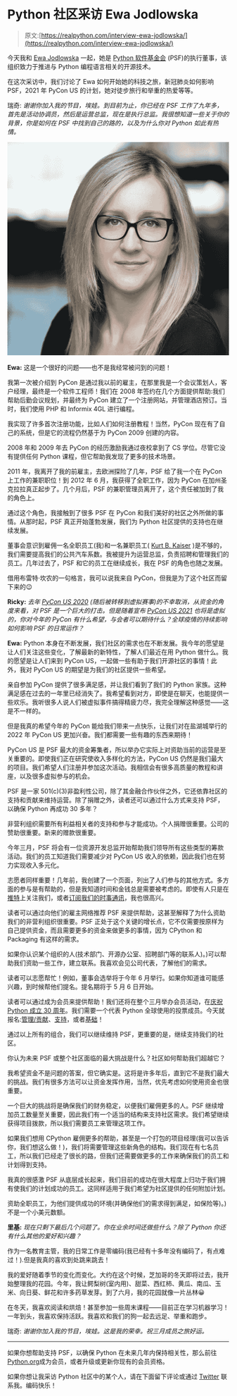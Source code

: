 # Python 社区采访 Ewa Jodlowska

> 原文:[https://realpython.com/interview-ewa-jodlowska/](https://realpython.com/interview-ewa-jodlowska/)

今天我和 [Ewa Jodlowska](https://twitter.com/ewa_jodlowska) 一起，她是 [Python 软件基金会](https://www.python.org/psf-landing/) (PSF)的执行董事，该组织致力于推进与 Python 编程语言相关的开源技术。

在这次采访中，我们讨论了 Ewa 如何开始她的科技之旅，新冠肺炎如何影响 PSF，2021 年 PyCon US 的计划，她对徒步旅行和举重的热爱等等。

瑞奇: *谢谢你加入我的节目，埃娃。到目前为止，你已经在 PSF 工作了九年多，首先是活动协调员，然后是运营总监，现在是执行总监。我很想知道一些关于你的背景，你是如何在 PSF 中找到自己的路的，以及为什么你对 Python 如此有热情。*

![Headshot of Ewa Jodlowska](img/0150433deee41e1859be716d1dcf41c3.png)

**Ewa:** 这是一个很好的问题——也不是我经常被问到的问题！

我第一次被介绍到 PyCon 是通过我以前的雇主，在那里我是一个会议策划人，客户经理，最终是一个软件工程师！我们在 2008 年签约在几个方面提供帮助:我们帮助后勤会议规划，并最终为 PyCon 建立了一个注册网站，并管理酒店预订。当时，我们使用 PHP 和 Informix 4GL 进行编程。

我实现了许多首次注册功能，比如人们如何注册教程！当然，PyCon 现在有了自己的系统，但是它的流程仍然基于为 PyCon 2009 创建的内容。

2008 年和 2009 年去 PyCon 的经历激励我通过夜校拿到了 CS 学位。尽管它没有提供任何 Python 课程，但它帮助我发现了更多的技术场景。

2011 年，我离开了我的前雇主，去欧洲探险了几年，PSF 给了我一个在 PyCon 上工作的兼职职位！到 2012 年 6 月，我获得了全职工作，因为 PyCon 在加州圣克拉拉真正起步了。几个月后，PSF 的兼职管理员离开了，这个责任被加到了我的角色上。

通过这个角色，我接触到了很多 PSF 在 PyCon 和我们美好的社区之外所做的事情。从那时起，PSF 真正开始蓬勃发展，我们为 Python 社区提供的支持也在继续发展。

董事会意识到雇佣一名全职员工(我)和一名兼职员工( [Kurt B. Kaiser](https://twitter.com/KBK) )是不够的，我们需要提高我们的公共汽车系数。我被提升为运营总监，负责招聘和管理我们的员工。几年过去了，PSF 和它的员工在继续成长，我在 PSF 的角色也随之发展。

借用布雷特·坎农的一句格言，我可以说我来自 PyCon，但我是为了这个社区而留下来的😉

**Ricky:** *去年 [PyCon US 2020](https://us.pycon.org/2020/) (随后被转移到虚拟赛事)的不幸取消，从资金的角度来看，对 PSF 是一个巨大的打击。但是随着宣布 [PyCon US 2021](https://us.pycon.org/2021/) 也将是虚拟的，你对今年的 PyCon 有什么希望，与会者可以期待什么？全球疫情的持续影响如何影响 PSF 的日常运作？*

**Ewa:** Python 本身在不断发展，我们社区的需求也在不断发展。我今年的愿望是让人们关注这些变化，了解最新的新特性，了解人们最近在用 Python 做什么。我的愿望是让人们来到 PyCon US，一起做一些有助于我们开源社区的事情！此外，我对 PyCon US 的期望是为我们的社区提供一些希望。

亲自参加 PyCon 提供了很多满足感，并让我们看到了我们的 Python 家族。这种满足感在过去的一年里已经消失了。我希望看到对方，即使是在聊天，也能提供一些欢乐。我听很多人说人们被虚拟事件搞得精疲力尽，我完全理解这种感觉——这是不一样的。

但是我真的希望今年的 PyCon 能给我们带来一点快乐，让我们对在盐湖城举行的 2022 年 PyCon US 更加兴奋。我们都需要一些有趣的东西来期待！

PyCon US 是 PSF 最大的资金筹集者，所以举办它实际上对资助当前的运营是至关重要的。即使我们正在研究使收入多样化的方法，PyCon US 仍然是我们最大的项目。我们希望人们注册并参加这次活动。我相信会有很多高质量的教程和讲座，以及很多虚拟参与的机会。

PSF 是一家 501(c)(3)非盈利性公司，除了其金融合作伙伴之外，它还依靠社区的支持和贡献来维持运营。除了捐赠之外，读者还可以通过什么方式来支持 PSF，以确保 Python 再成功 30 多年？

非营利组织需要所有利益相关者的支持和参与才能成功。个人捐赠很重要。公司的赞助很重要。新来的赠款很重要。

今年三月，PSF 将会有一位资源开发总监开始帮助我们领导所有这些类型的筹款活动。我们的员工知道我们需要减少对 PyCon US 收入的依赖，因此我们也在努力实现收入多元化。

志愿者同样重要！几年前，我创建了一个页面，列出了人们参与的其他方式。多方面的参与是有帮助的，但是我知道时间和金钱总是需要被考虑的。即使有人只是在[推特](https://twitter.com/ThePSF)上关注我们，或者[订阅我们的时事通讯](https://www.python.org/psf/newsletter/)，我也很高兴。

读者可以通过向他们的雇主网络推荐 PSF 来提供帮助，这甚至解释了为什么资助我们的非营利组织很重要。PSF 正处于这个关键的增长点，它不仅需要按原样为自己提供资金，而且需要更多的资金来做更多的事情，因为 CPython 和 Packaging 有这样的需求。

如果你认识某个组织的人(技术部门、开源办公室、招聘部门等的联系人)。)可以帮助我们资助一些工作，建立联系。我喜欢会见公司代表，了解他们的需求。

读者可以志愿帮忙！例如，董事会选举将于今年 6 月举行。如果你知道谁可能感兴趣，到时候帮他们提名。提名期将于 5 月 6 日开始。

读者可以通过成为会员来提供帮助！我们还将在整个三月举办会员活动，在[庆祝 Python 成立 30 周年](https://pyfound.blogspot.com/2021/03/happy-anniversary-to-python-and-python.html)。我们需要一个代表 Python 全球使用的投票成员。今天就报名:[管理/贡献](https://docs.google.com/forms/d/e/1FAIpQLSfwWBGkzvkWDZrxW3up_M_B7qgt1IWZlx9KJ0ucLA5WJP1vfA/viewform)、[支持](https://psfmember.org/)，或者[基础](https://www.python.org/accounts/login/?next=/users/membership/)！

通过以上所有的组合，我们可以继续维持 PSF，更重要的是，继续支持我们的社区。

你认为未来 PSF 或整个社区面临的最大挑战是什么？社区如何帮助我们超越它？

我希望资金不是问题的答案，但它确实是。这将是许多年后，直到它不是我们最大的挑战。我们有很多方法可以让资金发挥作用，当然，优先考虑如何使用资金也很重要。

一个巨大的挑战将是确保我们的财务稳定，以便我们雇佣更多的人。PSF 继续增加员工数量至关重要，因此我们有一个适当的结构来支持社区需求。我们希望继续获得项目拨款，所以我们需要员工来管理这项工作。

如果我们想用 CPython 雇佣更多的帮助，甚至是一个打包的项目经理(我可以告诉你，我们想这么做！)，我们将需要管理这些新角色的结构。我们现在有七名员工，所以我们已经走了很长的路，但我们还需要做更多的工作来确保我们的员工和计划得到支持。

我真的很感激 PSF 从底层成长起来，我们目前的成功在很大程度上归功于我们拥有使我们的计划成功的员工。这同样适用于我们希望为社区提供的任何附加计划。

资助全职员工，为他们提供成功的环境(并确保他们的需求得到满足，如保险等)。)不是一个小美元数额。

**里基:** *现在只剩下最后几个问题了。你在业余时间还做些什么？除了 Python 你还有什么其他的爱好和兴趣？*

作为一名教育主管，我的日常工作是零编码(我已经有十多年没有编码了，有点难过！).但是我真的喜欢到处跳来跳去！

我的爱好随着季节的变化而变化。大约在这个时候，芝加哥的冬天即将过去，我开始整理我的花园。今年，我让鳄梨树(室内用)、甜菜、西红柿、黄瓜、南瓜、玉米、向日葵、鲜花和许多药草发芽。到了六月，我的花园就像一片丛林😀

在冬天，我喜欢阅读和烘焙！甚至参加一些周末课程——目前正在学习机器学习！一年到头，我喜欢保持活跃。我喜欢和我们的狗一起去远足、举重和跑步。

瑞奇: *谢谢你加入我的节目，埃娃。这是我的荣幸。祝三月成员之旅好运。*

* * *

如果你想帮助支持 PSF，以确保 Python 在未来几年内保持相关性，那么前往[Python.org](https://www.python.org/psf/membership/)成为会员，或者升级或更新你现有的会员资格。

如果你想让我采访 Python 社区中的某个人，请在下面留下评论或通过 [Twitter](https://twitter.com/endlesstrax) 联系我。编码快乐！